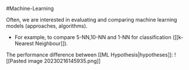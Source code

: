 #Machine-Learning 

Often, we are interested in evaluating and comparing machine learning models (approaches, algorithms).
- For example, to compare 5-NN,10-NN and 1-NN for classification ([[k-Nearest Neighbour]]).

The performance difference between [[ML Hypothesis|hypotheses]]:
![[Pasted image 20230216145935.png]]
